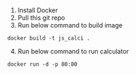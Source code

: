 1. Install Docker
2. Pull this git repo
3. Run below command to build image
```
docker build -t js_calci .
```
4. Run below command to run calculator
```
docker run -d -p 80:80 
```
